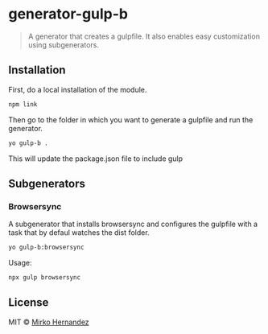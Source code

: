 # generator-gulp-b 
> A generator that creates a gulpfile. It also enables easy customization using subgenerators.

## Installation

First, do a local installation of the module.

```bash
npm link
```

Then go to the folder in which you want to generate a gulpfile and run the generator.

```bash
yo gulp-b .
```

This will update the package.json file to include gulp


## Subgenerators

### Browsersync

A subgenerator that installs browsersync and configures the gulpfile
with a task that by defaul watches the dist folder.

```bash
yo gulp-b:browsersync
```

Usage: 

```bash
npx gulp browsersync
```

## License

MIT © [Mirko Hernandez]()
